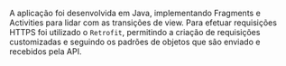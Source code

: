 A aplicação foi desenvolvida em Java, implementando Fragments e Activities para lidar com as transições de view.
Para efetuar requisições HTTPS foi utilizado o `Retrofit`, permitindo a criação de requisições customizadas e seguindo os padrões de objetos que são enviado e recebidos pela API.
